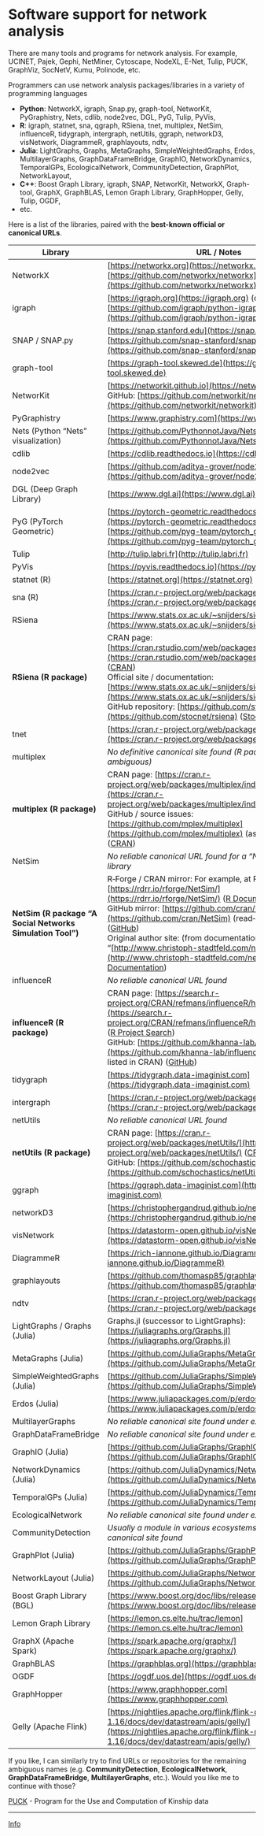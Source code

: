 # Software support for network analysis


There are many tools and programs for network analysis. For example, UCINET, Pajek, Gephi, NetMiner, Cytoscape, NodeXL, E-Net, Tulip, PUCK, GraphViz, SocNetV, Kumu, Polinode, etc.

Programmers can use network analysis packages/libraries in a variety of programming languages 

- **Python**: NetworkX, igraph, Snap.py, graph-tool, NetworKit, PyGraphistry, Nets, cdlib, node2vec, DGL, PyG, Tulip, PyVis,
- **R**: igraph, statnet, sna, qgraph, RSiena, tnet, multiplex, NetSim, influenceR, tidygraph, intergraph, netUtils, ggraph, networkD3, visNetwork, DiagrammeR, graphlayouts, ndtv,
- **Julia**: LightGraphs, Graphs, MetaGraphs, SimpleWeightedGraphs, Erdos, MultilayerGraphs, GraphDataFrameBridge, GraphIO, NetworkDynamics, TemporalGPs, EcologicalNetwork, CommunityDetection, GraphPlot, NetworkLayout,
- **C++**: Boost Graph Library, igraph, SNAP, NetworKit, NetworkX, Graph-tool, GraphX, GraphBLAS, Lemon Graph Library, GraphHopper, Gelly, Tulip, OGDF,
- etc.


Here is a list of the libraries, paired with the **best-known official or canonical URLs**.

| Library                            | URL / Notes                                                                                                                                                                              |
| ---------------------------------- | ---------------------------------------------------------------------------------------------------------------------------------------------------------------------------------------- |
| NetworkX                           | [https://networkx.org](https://networkx.org) / GitHub: [https://github.com/networkx/networkx](https://github.com/networkx/networkx)                                                      |
| igraph                             | [https://igraph.org](https://igraph.org) (core) — Python: [https://github.com/igraph/python-igraph](https://github.com/igraph/python-igraph)                                             |
| SNAP / SNAP.py                     | [https://snap.stanford.edu](https://snap.stanford.edu) / [https://github.com/snap-stanford/snap](https://github.com/snap-stanford/snap)                                                  |
| graph-tool                         | [https://graph-tool.skewed.de](https://graph-tool.skewed.de)                                                                                                                             |
| NetworKit                          | [https://networkit.github.io](https://networkit.github.io) / GitHub: [https://github.com/networkit/networkit](https://github.com/networkit/networkit)                                    |
| PyGraphistry                       | [https://www.graphistry.com](https://www.graphistry.com)                                                                                                                                 |
| Nets (Python “Nets” visualization) | [https://github.com/PythonnotJava/Nets](https://github.com/PythonnotJava/Nets) ([GitHub][1])                                                                                             |
| cdlib                              | [https://cdlib.readthedocs.io](https://cdlib.readthedocs.io)                                                                                                                             |
| node2vec                           | [https://github.com/aditya-grover/node2vec](https://github.com/aditya-grover/node2vec)                                                                                                   |
| DGL (Deep Graph Library)           | [https://www.dgl.ai](https://www.dgl.ai)                                                                                                                                                 |
| PyG (PyTorch Geometric)            | [https://pytorch-geometric.readthedocs.io](https://pytorch-geometric.readthedocs.io) / [https://github.com/pyg-team/pytorch_geometric](https://github.com/pyg-team/pytorch_geometric)    |
| Tulip                              | [http://tulip.labri.fr](http://tulip.labri.fr)                                                                                                                                           |
| PyVis                              | [https://pyvis.readthedocs.io](https://pyvis.readthedocs.io)                                                                                                                             |
| statnet (R)                        | [https://statnet.org](https://statnet.org)                                                                                                                                               |
| sna (R)                            | [https://cran.r-project.org/web/packages/sna](https://cran.r-project.org/web/packages/sna)                                                                                               |
| RSiena                             | [https://www.stats.ox.ac.uk/~snijders/siena/](https://www.stats.ox.ac.uk/~snijders/siena/)                                                                                               |
| **RSiena (R package)**                                     | CRAN page: [https://cran.rstudio.com/web/packages/RSiena/index.html](https://cran.rstudio.com/web/packages/RSiena/index.html) ([CRAN][9]) <br>Official site / documentation: [https://www.stats.ox.ac.uk/~snijders/siena/](https://www.stats.ox.ac.uk/~snijders/siena/) ([CRAN][9]) <br>GitHub repository: [https://github.com/stocnet/rsiena](https://github.com/stocnet/rsiena) ([Stocnet][10])                                  |
| tnet                               | [https://cran.r-project.org/web/packages/tnet](https://cran.r-project.org/web/packages/tnet)                                                                                             |
| multiplex                          | *No definitive canonical site found (R package “multiplex” ambiguous)*                                                                                                                   |
| **multiplex (R package)**                                  | CRAN page: [https://cran.r-project.org/web/packages/multiplex/index.html](https://cran.r-project.org/web/packages/multiplex/index.html) ([CRAN][1]) <br>GitHub / source issues: [https://github.com/mplex/multiplex](https://github.com/mplex/multiplex) (as per CRAN page) ([CRAN][1])                                                                                                                                            |
| NetSim                             | *No reliable canonical URL found for a “NetSim” network library*                                                                                                                         |
| **NetSim (R package “A Social Networks Simulation Tool”)** | R‑Forge / CRAN mirror: For example, at RDrr / rforge: [https://rdrr.io/rforge/NetSim/](https://rdrr.io/rforge/NetSim/) ([R Documentation][4]) <br>GitHub mirror: [https://github.com/cran/NetSim](https://github.com/cran/NetSim) (read‑only mirror) ([GitHub][5]) <br>Original author site: (from documentation) “[http://www.christoph-stadtfeld.com/netsim”](http://www.christoph-stadtfeld.com/netsim”) ([R Documentation][6]) |
| influenceR                         | *No reliable canonical URL found*                                                                                                                                                        |
| **influenceR (R package)**                                 | CRAN page: [https://search.r-project.org/CRAN/refmans/influenceR/html/influenceR.html](https://search.r-project.org/CRAN/refmans/influenceR/html/influenceR.html) ([R Project Search][7]) <br>GitHub: [https://github.com/khanna-lab/influenceR](https://github.com/khanna-lab/influenceR) (homepage listed in CRAN) ([GitHub][8])                                                                                                 |
| tidygraph                          | [https://tidygraph.data-imaginist.com](https://tidygraph.data-imaginist.com)                                                                                                             |
| intergraph                         | [https://cran.r-project.org/web/packages/intergraph](https://cran.r-project.org/web/packages/intergraph)                                                                                 |
| netUtils                           | *No reliable canonical URL found*                                                                                                                                                        |
| **netUtils (R package)**                                   | CRAN page: [https://cran.r-project.org/web/packages/netUtils/](https://cran.r-project.org/web/packages/netUtils/) ([CRAN][2]) <br>GitHub: [https://github.com/schochastics/netUtils/](https://github.com/schochastics/netUtils/) ([R PACKAGES][3])                                                                                                                                                                                 |
| ggraph                             | [https://ggraph.data-imaginist.com](https://ggraph.data-imaginist.com)                                                                                                                   |
| networkD3                          | [https://christophergandrud.github.io/networkD3](https://christophergandrud.github.io/networkD3)                                                                                         |
| visNetwork                         | [https://datastorm-open.github.io/visNetwork](https://datastorm-open.github.io/visNetwork)                                                                                               |
| DiagrammeR                         | [https://rich-iannone.github.io/DiagrammeR](https://rich-iannone.github.io/DiagrammeR)                                                                                                   |
| graphlayouts                       | [https://github.com/thomasp85/graphlayouts](https://github.com/thomasp85/graphlayouts)                                                                                                   |
| ndtv                               | [https://cran.r-project.org/web/packages/ndtv](https://cran.r-project.org/web/packages/ndtv)                                                                                             |
| LightGraphs / Graphs (Julia)       | Graphs.jl (successor to LightGraphs): [https://juliagraphs.org/Graphs.jl](https://juliagraphs.org/Graphs.jl)                                                                             |
| MetaGraphs (Julia)                 | [https://github.com/JuliaGraphs/MetaGraphs.jl](https://github.com/JuliaGraphs/MetaGraphs.jl)                                                                                             |
| SimpleWeightedGraphs (Julia)       | [https://github.com/JuliaGraphs/SimpleWeightedGraphs.jl](https://github.com/JuliaGraphs/SimpleWeightedGraphs.jl)                                                                         |
| Erdos (Julia)                      | [https://www.juliapackages.com/p/erdos](https://www.juliapackages.com/p/erdos) ([Julia Packages][2])                                                                                     |
| MultilayerGraphs                   | *No reliable canonical site found under exactly this name*                                                                                                                               |
| GraphDataFrameBridge               | *No reliable canonical site found under exactly this name*                                                                                                                               |
| GraphIO (Julia)                    | [https://github.com/JuliaGraphs/GraphIO.jl](https://github.com/JuliaGraphs/GraphIO.jl)                                                                                                   |
| NetworkDynamics (Julia)            | [https://github.com/JuliaDynamics/NetworkDynamics.jl](https://github.com/JuliaDynamics/NetworkDynamics.jl)                                                                               |
| TemporalGPs (Julia)                | [https://github.com/JuliaDynamics/TemporalGPs.jl](https://github.com/JuliaDynamics/TemporalGPs.jl)                                                                                       |
| EcologicalNetwork                  | *No reliable canonical site found under exactly this name*                                                                                                                               |
| CommunityDetection                 | *Usually a module in various ecosystems; no standalone canonical site found*                                                                                                             |
| GraphPlot (Julia)                  | [https://github.com/JuliaGraphs/GraphPlot.jl](https://github.com/JuliaGraphs/GraphPlot.jl)                                                                                               |
| NetworkLayout (Julia)              | [https://github.com/JuliaGraphs/NetworkLayout.jl](https://github.com/JuliaGraphs/NetworkLayout.jl) ([GitHub][3])                                                                         |
| Boost Graph Library (BGL)          | [https://www.boost.org/doc/libs/release/libs/graph](https://www.boost.org/doc/libs/release/libs/graph)                                                                                   |
| Lemon Graph Library                | [https://lemon.cs.elte.hu/trac/lemon](https://lemon.cs.elte.hu/trac/lemon)                                                                                                               |
| GraphX (Apache Spark)              | [https://spark.apache.org/graphx/](https://spark.apache.org/graphx/)                                                                                                                     |
| GraphBLAS                          | [https://graphblas.org](https://graphblas.org)                                                                                                                                           |
| OGDF                               | [https://ogdf.uos.de](https://ogdf.uos.de)                                                                                                                                               |
| GraphHopper                        | [https://www.graphhopper.com](https://www.graphhopper.com)                                                                                                                               |
| Gelly (Apache Flink)               | [https://nightlies.apache.org/flink/flink-docs-release-1.16/docs/dev/datastream/apis/gelly/](https://nightlies.apache.org/flink/flink-docs-release-1.16/docs/dev/datastream/apis/gelly/) |




If you like, I can similarly try to find URLs or repositories for the remaining ambiguous names (e.g. **CommunityDetection**, **EcologicalNetwork**, **GraphDataFrameBridge**, **MultilayerGraphs**, etc.). Would you like me to continue with those?

[1]: https://cran.r-project.org/web/packages/multiplex/index.html?utm_source=chatgpt.com "CRAN: Package multiplex"
[2]: https://cran.r-project.org/web/packages/netUtils/?utm_source=chatgpt.com "CRAN: Package netUtils"
[3]: https://r-packages.io/packages/netUtils?utm_source=chatgpt.com "netUtils R package [Documentation] | R PACKAGES"
[4]: https://rdrr.io/rforge/NetSim/?utm_source=chatgpt.com "NetSim: A Social Networks Simulation Tool in R version 0.9 from R-Forge"
[5]: https://github.com/cran/NetSim?utm_source=chatgpt.com "GitHub - cran/NetSim: :exclamation: This is a read-only mirror of the CRAN R package repository. NetSim — A Social Networks Simulation Tool in R"
[6]: https://rdrr.io/rforge/NetSim/man/NetSim-package.html?utm_source=chatgpt.com "NetSim-package: NetSim: A Social Networks Simulation Tool in R. in NetSim: A Social Networks Simulation Tool in R"
[7]: https://search.r-project.org/CRAN/refmans/influenceR/html/influenceR.html?utm_source=chatgpt.com "R: influenceR: Software tools to quantify structural importance..."
[8]: https://github.com/cran/influenceR?utm_source=chatgpt.com "GitHub - cran/influenceR: :exclamation: This is a read-only mirror of the CRAN R package repository. influenceR — Software Tools to Quantify Structural Importance of Nodes in a Network. Homepage: https://github.com/khanna-lab/influenceR"
[9]: https://cran.rstudio.com/web/packages/RSiena/index.html?utm_source=chatgpt.com "CRAN: Package RSiena"
[10]: https://stocnet.github.io/rsiena/?utm_source=chatgpt.com "rsiena | An R package for Simulation Investigation for Empirical Network Analysis"

[1]: https://github.com/PythonnotJava/Nets?utm_source=chatgpt.com "GitHub - PythonnotJava/Nets: Nets is a visualization library for drawing network graphs, based on matplotlib"
[2]: https://www.juliapackages.com/p/erdos?utm_source=chatgpt.com "Erdos · Julia Packages"
[3]: https://github.com/JuliaGraphs/NetworkLayout.jl?utm_source=chatgpt.com "GitHub - JuliaGraphs/NetworkLayout.jl: Layout algorithms for graphs and trees in pure Julia."


[PUCK](https://kintip.net/) - Program for the Use and Computation of Kinship data

<hr />

[Info](README.md)
